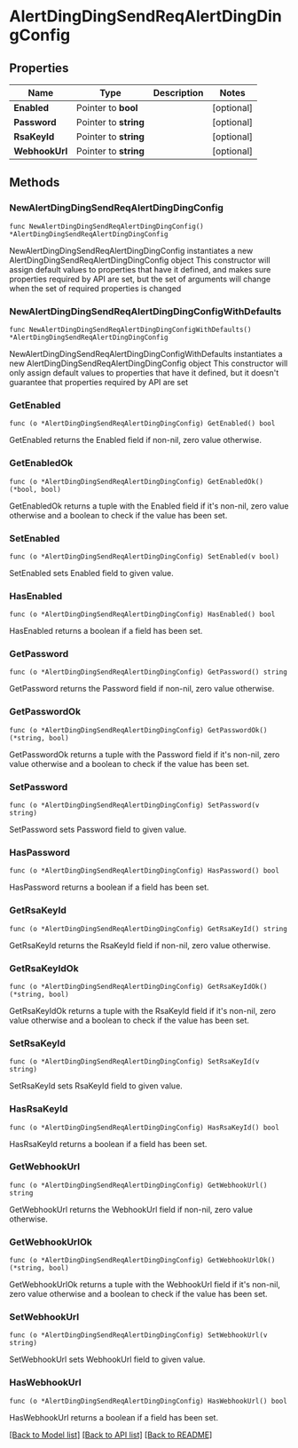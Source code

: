 # AlertDingDingSendReqAlertDingDingConfig

## Properties

Name | Type | Description | Notes
------------ | ------------- | ------------- | -------------
**Enabled** | Pointer to **bool** |  | [optional] 
**Password** | Pointer to **string** |  | [optional] 
**RsaKeyId** | Pointer to **string** |  | [optional] 
**WebhookUrl** | Pointer to **string** |  | [optional] 

## Methods

### NewAlertDingDingSendReqAlertDingDingConfig

`func NewAlertDingDingSendReqAlertDingDingConfig() *AlertDingDingSendReqAlertDingDingConfig`

NewAlertDingDingSendReqAlertDingDingConfig instantiates a new AlertDingDingSendReqAlertDingDingConfig object
This constructor will assign default values to properties that have it defined,
and makes sure properties required by API are set, but the set of arguments
will change when the set of required properties is changed

### NewAlertDingDingSendReqAlertDingDingConfigWithDefaults

`func NewAlertDingDingSendReqAlertDingDingConfigWithDefaults() *AlertDingDingSendReqAlertDingDingConfig`

NewAlertDingDingSendReqAlertDingDingConfigWithDefaults instantiates a new AlertDingDingSendReqAlertDingDingConfig object
This constructor will only assign default values to properties that have it defined,
but it doesn't guarantee that properties required by API are set

### GetEnabled

`func (o *AlertDingDingSendReqAlertDingDingConfig) GetEnabled() bool`

GetEnabled returns the Enabled field if non-nil, zero value otherwise.

### GetEnabledOk

`func (o *AlertDingDingSendReqAlertDingDingConfig) GetEnabledOk() (*bool, bool)`

GetEnabledOk returns a tuple with the Enabled field if it's non-nil, zero value otherwise
and a boolean to check if the value has been set.

### SetEnabled

`func (o *AlertDingDingSendReqAlertDingDingConfig) SetEnabled(v bool)`

SetEnabled sets Enabled field to given value.

### HasEnabled

`func (o *AlertDingDingSendReqAlertDingDingConfig) HasEnabled() bool`

HasEnabled returns a boolean if a field has been set.

### GetPassword

`func (o *AlertDingDingSendReqAlertDingDingConfig) GetPassword() string`

GetPassword returns the Password field if non-nil, zero value otherwise.

### GetPasswordOk

`func (o *AlertDingDingSendReqAlertDingDingConfig) GetPasswordOk() (*string, bool)`

GetPasswordOk returns a tuple with the Password field if it's non-nil, zero value otherwise
and a boolean to check if the value has been set.

### SetPassword

`func (o *AlertDingDingSendReqAlertDingDingConfig) SetPassword(v string)`

SetPassword sets Password field to given value.

### HasPassword

`func (o *AlertDingDingSendReqAlertDingDingConfig) HasPassword() bool`

HasPassword returns a boolean if a field has been set.

### GetRsaKeyId

`func (o *AlertDingDingSendReqAlertDingDingConfig) GetRsaKeyId() string`

GetRsaKeyId returns the RsaKeyId field if non-nil, zero value otherwise.

### GetRsaKeyIdOk

`func (o *AlertDingDingSendReqAlertDingDingConfig) GetRsaKeyIdOk() (*string, bool)`

GetRsaKeyIdOk returns a tuple with the RsaKeyId field if it's non-nil, zero value otherwise
and a boolean to check if the value has been set.

### SetRsaKeyId

`func (o *AlertDingDingSendReqAlertDingDingConfig) SetRsaKeyId(v string)`

SetRsaKeyId sets RsaKeyId field to given value.

### HasRsaKeyId

`func (o *AlertDingDingSendReqAlertDingDingConfig) HasRsaKeyId() bool`

HasRsaKeyId returns a boolean if a field has been set.

### GetWebhookUrl

`func (o *AlertDingDingSendReqAlertDingDingConfig) GetWebhookUrl() string`

GetWebhookUrl returns the WebhookUrl field if non-nil, zero value otherwise.

### GetWebhookUrlOk

`func (o *AlertDingDingSendReqAlertDingDingConfig) GetWebhookUrlOk() (*string, bool)`

GetWebhookUrlOk returns a tuple with the WebhookUrl field if it's non-nil, zero value otherwise
and a boolean to check if the value has been set.

### SetWebhookUrl

`func (o *AlertDingDingSendReqAlertDingDingConfig) SetWebhookUrl(v string)`

SetWebhookUrl sets WebhookUrl field to given value.

### HasWebhookUrl

`func (o *AlertDingDingSendReqAlertDingDingConfig) HasWebhookUrl() bool`

HasWebhookUrl returns a boolean if a field has been set.


[[Back to Model list]](../README.md#documentation-for-models) [[Back to API list]](../README.md#documentation-for-api-endpoints) [[Back to README]](../README.md)


